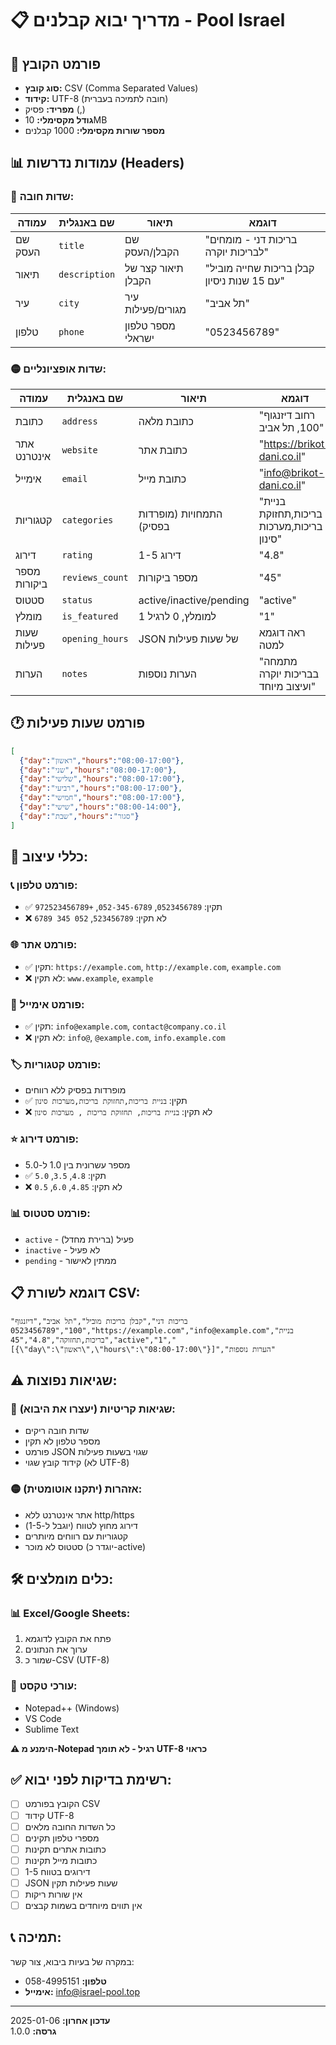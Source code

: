 # 📋 מדריך יבוא קבלנים - Pool Israel

## 📁 **פורמט הקובץ**
- **סוג קובץ:** CSV (Comma Separated Values)
- **קידוד:** UTF-8 (חובה לתמיכה בעברית)
- **מפריד:** פסיק (,)
- **גודל מקסימלי:** 10MB
- **מספר שורות מקסימלי:** 1000 קבלנים

## 📊 **עמודות נדרשות (Headers)**

### **🔴 שדות חובה:**
| עמודה | שם באנגלית | תיאור | דוגמא |
|--------|-------------|--------|--------|
| שם העסק | `title` | שם הקבלן/העסק | "בריכות דני - מומחים לבריכות יוקרה" |
| תיאור | `description` | תיאור קצר של הקבלן | "קבלן בריכות שחייה מוביל עם 15 שנות ניסיון" |
| עיר | `city` | עיר מגורים/פעילות | "תל אביב" |
| טלפון | `phone` | מספר טלפון ישראלי | "0523456789" |

### **🟡 שדות אופציונליים:**
| עמודה | שם באנגלית | תיאור | דוגמא |
|--------|-------------|--------|--------|
| כתובת | `address` | כתובת מלאה | "רחוב דיזנגוף 100, תל אביב" |
| אתר אינטרנט | `website` | כתובת אתר | "https://brikot-dani.co.il" |
| אימייל | `email` | כתובת מייל | "info@brikot-dani.co.il" |
| קטגוריות | `categories` | התמחויות (מופרדות בפסיק) | "בניית בריכות,תחזוקת בריכות,מערכות סינון" |
| דירוג | `rating` | דירוג 1-5 | "4.8" |
| מספר ביקורות | `reviews_count` | מספר ביקורות | "45" |
| סטטוס | `status` | active/inactive/pending | "active" |
| מומלץ | `is_featured` | 1 למומלץ, 0 לרגיל | "1" |
| שעות פעילות | `opening_hours` | JSON של שעות פעילות | ראה דוגמא למטה |
| הערות | `notes` | הערות נוספות | "מתמחה בבריכות יוקרה ועיצוב מיוחד" |

## 🕐 **פורמט שעות פעילות**
```json
[
  {"day":"ראשון","hours":"08:00-17:00"},
  {"day":"שני","hours":"08:00-17:00"},
  {"day":"שלישי","hours":"08:00-17:00"},
  {"day":"רביעי","hours":"08:00-17:00"},
  {"day":"חמישי","hours":"08:00-17:00"},
  {"day":"שישי","hours":"08:00-14:00"},
  {"day":"שבת","hours":"סגור"}
]
```

## 📝 **כללי עיצוב:**

### **📞 פורמט טלפון:**
- ✅ תקין: `0523456789`, `052-345-6789`, `+972523456789`
- ❌ לא תקין: `523456789`, `052 345 6789`

### **🌐 פורמט אתר:**
- ✅ תקין: `https://example.com`, `http://example.com`, `example.com`
- ❌ לא תקין: `www.example`, `example`

### **📧 פורמט אימייל:**
- ✅ תקין: `info@example.com`, `contact@company.co.il`
- ❌ לא תקין: `info@`, `@example.com`, `info.example.com`

### **🏷️ פורמט קטגוריות:**
- מופרדות בפסיק ללא רווחים
- ✅ תקין: `בניית בריכות,תחזוקת בריכות,מערכות סינון`
- ❌ לא תקין: `בניית בריכות, תחזוקת בריכות , מערכות סינון`

### **⭐ פורמט דירוג:**
- מספר עשרונית בין 1.0 ל-5.0
- ✅ תקין: `4.8`, `3.5`, `5.0`
- ❌ לא תקין: `4.85`, `6.0`, `0.5`

### **📊 פורמט סטטוס:**
- `active` - פעיל (ברירת מחדל)
- `inactive` - לא פעיל
- `pending` - ממתין לאישור

## 📋 **דוגמא לשורת CSV:**
```csv
"בריכות דני","קבלן בריכות מוביל","תל אביב","דיזנגוף 100","0523456789","https://example.com","info@example.com","בניית בריכות,תחזוקה","4.8","45","active","1","[{\"day\":\"ראשון\",\"hours\":\"08:00-17:00\"}]","הערות נוספות"
```

## ⚠️ **שגיאות נפוצות:**

### **🔴 שגיאות קריטיות (יעצרו את היבוא):**
- שדות חובה ריקים
- מספר טלפון לא תקין
- פורמט JSON שגוי בשעות פעילות
- קידוד קובץ שגוי (לא UTF-8)

### **🟡 אזהרות (יתקנו אוטומטית):**
- אתר אינטרנט ללא http/https
- דירוג מחוץ לטווח (יוגבל ל-1-5)
- קטגוריות עם רווחים מיותרים
- סטטוס לא מוכר (יוגדר כ-active)

## 🛠️ **כלים מומלצים:**

### **📊 Excel/Google Sheets:**
1. פתח את הקובץ לדוגמא
2. ערוך את הנתונים
3. שמור כ-CSV (UTF-8)

### **📝 עורכי טקסט:**
- Notepad++ (Windows)
- VS Code
- Sublime Text

**⚠️ הימנע מ-Notepad רגיל - לא תומך UTF-8 כראוי**

## ✅ **רשימת בדיקות לפני יבוא:**

- [ ] הקובץ בפורמט CSV
- [ ] קידוד UTF-8
- [ ] כל השדות החובה מלאים
- [ ] מספרי טלפון תקינים
- [ ] כתובות אתרים תקינות
- [ ] כתובות מייל תקינות
- [ ] דירוגים בטווח 1-5
- [ ] JSON שעות פעילות תקין
- [ ] אין שורות ריקות
- [ ] אין תווים מיוחדים בשמות קבצים

## 📞 **תמיכה:**
במקרה של בעיות ביבוא, צור קשר:
- **טלפון:** 058-4995151
- **אימייל:** info@israel-pool.top

---
**עדכון אחרון:** 2025-01-06  
**גרסה:** 1.0.0
